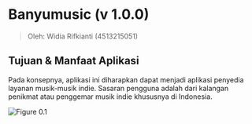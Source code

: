 # Banyumusic (v 1.0.0) #

> Oleh: Widia Rifkianti (4513215051)

## Tujuan & Manfaat Aplikasi ##

Pada konsepnya, aplikasi ini diharapkan dapat menjadi aplikasi penyedia layanan musik-musik indie.
Sasaran pengguna adalah dari kalangan penikmat atau penggemar musik indie khususnya di Indonesia.

![Figure 0.1](images/nama.jpg)
